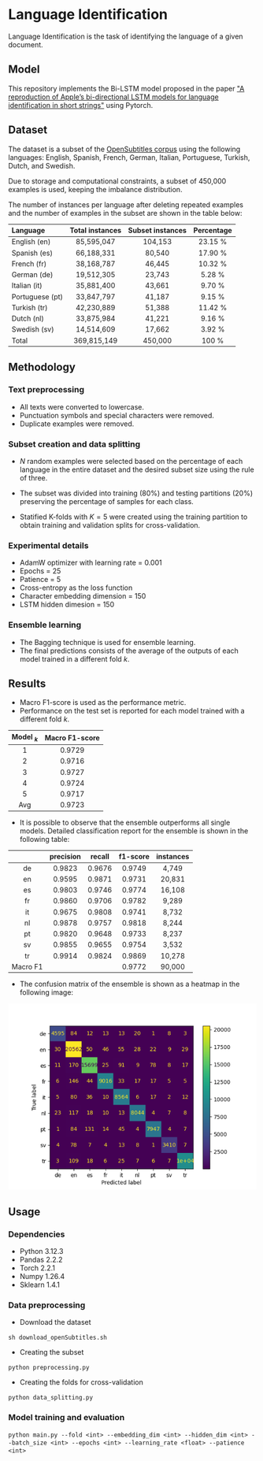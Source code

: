# Language Identification

Language Identification is the task of identifying the language of a given document.

## Model
This repository implements the Bi-LSTM model proposed in the paper ["A reproduction of Apple’s bi-directional LSTM models for language identification in short strings"](https://aclanthology.org/2021.eacl-srw.6/) using Pytorch.

## Dataset
The dataset is a subset of the [OpenSubtitles corpus]((https://aclanthology.org/L16-1147/)) using the following languages: English, Spanish, French, German, Italian, Portuguese, Turkish, Dutch, and Swedish. 

Due to storage and computational constraints, a subset of 450,000 examples is used, keeping the imbalance distribution.  


The number of instances per language after deleting repeated examples and the number of examples in the subset are shown in the table below:

| Language | Total instances | Subset instances | Percentage |
| :--- | :---: | :---: | :---: |
| English (en) | 85,595,047 | 104,153 | 23.15 % | 
| Spanish (es) | 66,188,331 | 80,540 | 17.90 % | 
| French (fr) | 38,168,787 | 46,445 | 10.32 % | 
| German (de) | 19,512,305 | 23,743 | 5.28 % | 
| Italian (it) | 35,881,400 | 43,661 | 9.70 % | 
| Portuguese (pt) | 33,847,797 | 41,187 | 9.15 % | 
| Turkish (tr) | 42,230,889 | 51,388 | 11.42 % |  
| Dutch (nl) | 33,875,984 | 41,221 | 9.16 % | 
| Swedish (sv) | 14,514,609 | 17,662 | 3.92 % |
| Total | 369,815,149 | 450,000 | 100 % |

## Methodology
### Text preprocessing
* All texts were converted to lowercase.
* Punctuation symbols and special characters were removed.
* Duplicate examples were removed.

### Subset creation and data splitting

* $N$ random examples were selected based on the percentage of each language in the entire dataset and the desired subset size using the rule of three.

* The subset was divided into training (80%) and testing partitions (20%) preserving the percentage of samples for each class.

* Statified K-folds with $K=5$ were created using the training partition to obtain training and validation splits for cross-validation.

### Experimental details
* AdamW optimizer with learning rate = 0.001
* Epochs = 25
* Patience = 5
* Cross-entropy as the loss function
* Character embedding dimension = 150
* LSTM hidden dimesion = 150

### Ensemble learning
* The Bagging technique is used for ensemble learning.
* The final predictions consists of the average of the outputs of each model trained in a different fold $k$. 


## Results
* Macro F1-score is used as the performance metric.
* Performance on the test set is reported for each model trained with a different fold $k$.

| Model $_k$ | Macro F1-score |
| :---: | :---: |
| 1 | 0.9729 |
| 2 | 0.9716 |
| 3 | 0.9727 |
| 4 | 0.9724 |
| 5 | 0.9717 |
| Avg | 0.9723 |

* It is possible to observe that the ensemble outperforms all single models. Detailed classification report for the ensemble is shown in the following table:

| | precision | recall | f1-score | instances |
|:---: | :---: | :---:  | :---:  | :---:  |
| de | 0.9823 | 0.9676 | 0.9749 | 4,749 |
| en | 0.9595 | 0.9871 | 0.9731 | 20,831 |
| es | 0.9803 | 0.9746 | 0.9774 | 16,108 |
| fr | 0.9860 | 0.9706 | 0.9782 | 9,289 |
| it | 0.9675 | 0.9808 | 0.9741 | 8,732 |
| nl | 0.9878 | 0.9757 | 0.9818 | 8,244 |
| pt | 0.9820 | 0.9648 | 0.9733 | 8,237 |
| sv | 0.9855 | 0.9655 | 0.9754 | 3,532 |
| tr | 0.9914 | 0.9824 | 0.9869 | 10,278 |
| Macro F1 |  |  | 0.9772 | 90,000 |


* The confusion matrix of the ensemble is shown as a heatmap in the following image:

![confusion matrix](./img/confusion_matrix.png "Confusion matrix of the ensemble")

## Usage

### Dependencies
* Python 3.12.3
* Pandas 2.2.2
* Torch 2.2.1
* Numpy 1.26.4
* Sklearn 1.4.1

### Data preprocessing
* Download the dataset
```
sh download_openSubtitles.sh
```

* Creating the subset
```
python preprocessing.py
```

* Creating the folds for cross-validation
```
python data_splitting.py
```

### Model training and evaluation
```
python main.py --fold <int> --embedding_dim <int> --hidden_dim <int> --batch_size <int> --epochs <int> --learning_rate <float> --patience <int>
``` 

